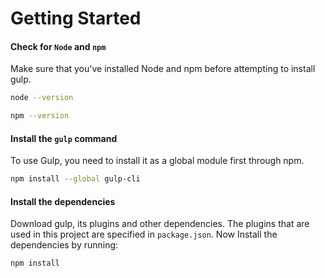 # Getting Started

#### Check for `Node` and `npm`
Make sure that you've installed Node and npm before attempting to install gulp.

```sh
node --version
```
```sh
npm --version
```
#### Install the `gulp` command
To use Gulp, you need to install it as a global module first through npm.

```sh
npm install --global gulp-cli
```
#### Install the dependencies
Download gulp, its plugins and other dependencies. The plugins that are used in this project are specified in `package.json`. Now Install the dependencies by running:
```sh
npm install
```
